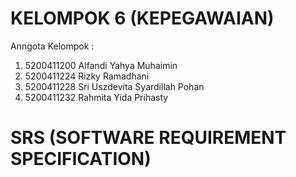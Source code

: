 # KELOMPOK 6 (KEPEGAWAIAN)

Anngota Kelompok :
1. 5200411200 Alfandi Yahya Muhaimin
2. 5200411224 Rizky Ramadhani
3. 5200411228 Sri Uszdevita Syardillah Pohan
4. 5200411232 Rahmita Yida Prihasty


# SRS (SOFTWARE REQUIREMENT SPECIFICATION)
